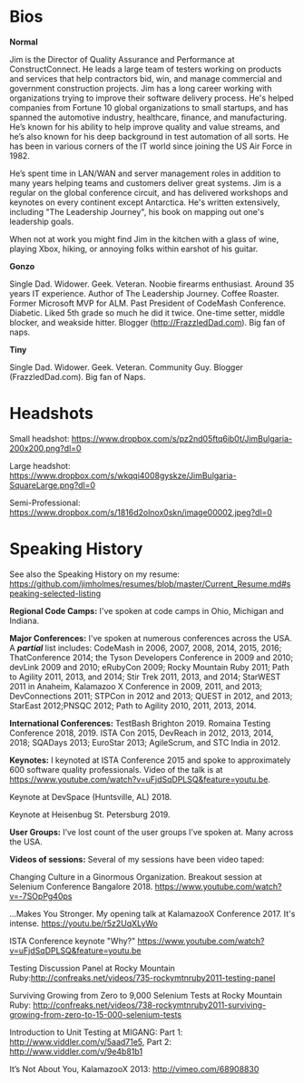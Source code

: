 
# Bios

**Normal**

Jim is the Director of Quality Assurance and Performance at ConstructConnect. He leads a large team of testers working on products and services that help contractors bid, win, and manage commercial and government construction projects. Jim has a long career working with organizations trying to improve their software delivery process. He's helped companies from Fortune 10 global organizations to small startups, and has spanned the automotive industry, healthcare, finance, and manufacturing. He’s known for his ability to help improve quality and value streams, and he’s also known for his deep background in test automation of all sorts. He has been in various corners of the IT world since joining the US Air Force in 1982.

He’s spent time in LAN/WAN and server management roles in addition to many years helping teams and customers deliver great systems. Jim is a regular on the global conference circuit, and has delivered workshops and keynotes on every continent except Antarctica. He's written extensively, including "The Leadership Journey", his book on mapping out one's leadership goals.

When not at work you might find Jim in the kitchen with a glass of wine, playing Xbox, hiking, or annoying folks within earshot of his guitar.

**Gonzo** 

Single Dad. Widower. Geek. Veteran. Noobie firearms enthusiast. Around 35 years IT experience. Author of The Leadership Journey. Coffee Roaster.  Former Microsoft MVP for ALM.  Past President of  CodeMash Conference. Diabetic. Liked 5th grade so much he did it twice. One-time setter, middle blocker, and weakside hitter. Blogger (http://FrazzledDad.com). Big fan of naps.


**Tiny**

Single Dad. Widower. Geek. Veteran. Community Guy. Blogger (FrazzledDad.com). Big fan of Naps. 

# Headshots
Small headshot: https://www.dropbox.com/s/pz2nd05ftq6ib0t/JimBulgaria-200x200.png?dl=0

Large headshot: https://www.dropbox.com/s/wkqqi4008gyskze/JimBulgaria-SquareLarge.png?dl=0

Semi-Professional: https://www.dropbox.com/s/1816d2olnox0skn/image00002.jpeg?dl=0


# <a name='history'></a>Speaking History

See also the Speaking History on my resume: https://github.com/jimholmes/resumes/blob/master/Current_Resume.md#speaking-selected-listing

**Regional Code Camps:** I've spoken at code camps in Ohio, Michigan and Indiana. 

**Major Conferences:** I've spoken at numerous conferences across the USA. A ***partial*** list includes: CodeMash in 2006, 2007, 2008, 2014, 2015, 2016; ThatConference 2014; the Tyson Developers Conference in 2009 and 2010; devLink 2009 and 2010; eRubyCon 2009; Rocky Mountain Ruby 2011; Path to Agility 2011, 2013, and 2014; Stir Trek 2011, 2013, and 2014; StarWEST 2011 in Anaheim, Kalamazoo X Conference in 2009, 2011, and 2013; DevConnections 2011; STPCon in 2012 and 2013; QUEST in 2012, and 2013; StarEast 2012;PNSQC 2012; Path to Agility 2010, 2011, 2013, 2014.

**International Conferences:** TestBash Brighton 2019. Romaina Testing Conference 2018, 2019. ISTA Con 2015, DevReach in 2012, 2013, 2014, 2018; SQADays 2013; EuroStar 2013; AgileScrum, and STC India in 2012. 

**Keynotes:** I keynoted at ISTA Conference 2015 and spoke to approximately 600 software quality professionals. Video of the talk is at https://www.youtube.com/watch?v=uFjdSqDPLSQ&feature=youtu.be.

Keynote at DevSpace (Huntsville, AL) 2018.

Keynote at Heisenbug St. Petersburg 2019.

**User Groups:** I’ve lost count of the user groups I’ve spoken at. Many across the USA.

**Videos of sessions:**
Several of my sessions have been video taped: 

Changing Culture in a Ginormous Organization. Breakout session at Selenium Conference Bangalore 2018. https://www.youtube.com/watch?v=-7SOpPg40ps

...Makes You Stronger. My opening talk at KalamazooX Conference 2017. It's intense. https://youtu.be/r5z2UqXLyWo

ISTA Conference keynote "Why?" https://www.youtube.com/watch?v=uFjdSqDPLSQ&feature=youtu.be

Testing Discussion Panel at Rocky Mountain Ruby:http://confreaks.net/videos/735-rockymtnruby2011-testing-panel 

Surviving Growing from Zero to 9,000 Selenium Tests at 
Rocky Mountain Ruby: http://confreaks.net/videos/738-rockymtnruby2011-surviving-growing-from-zero-to-15-000-selenium-tests 

Introduction to Unit Testing at MIGANG: Part 1: http://www.viddler.com/v/5aad71e5, Part 2: http://www.viddler.com/v/9e4b81b1

It’s Not About You, KalamazooX 2013: http://vimeo.com/68908830

